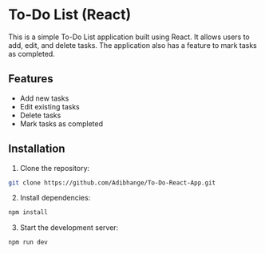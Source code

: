 # To-Do List (React)

This is a simple To-Do List application built using React. It allows users to add, edit, and delete tasks. The application also has a feature to mark tasks as completed.

## Features

- Add new tasks
- Edit existing tasks
- Delete tasks
- Mark tasks as completed

## Installation

1. Clone the repository:

```bash
git clone https://github.com/Adibhange/To-Do-React-App.git
```

2. Install dependencies:

```bash
npm install
```

3. Start the development server:

```bash
npm run dev
```
